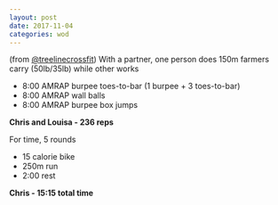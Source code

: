 ```yaml
---
layout: post
date: 2017-11-04
categories: wod
---
```


(from [@treelinecrossfit](http://www.treelinecrossfit.com)) With a partner, one
person does 150m farmers carry (50lb/35lb) while other works
- 8:00 AMRAP burpee toes-to-bar (1 burpee + 3 toes-to-bar)
- 8:00 AMRAP wall balls
- 8:00 AMRAP burpee box jumps

**Chris and Louisa - <span>236 reps</span>**

For time, 5 rounds
- 15 calorie bike
- 250m run
- 2:00 rest

**Chris - <span>15:15 total time</span>**
